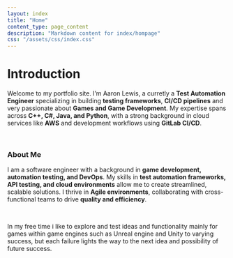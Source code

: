 ```yaml
---
layout: index
title: "Home"
content_type: page_content
description: "Markdown content for index/hompage"
css: "/assets/css/index.css"
---
```


# Introduction
Welcome to my portfolio site. I’m Aaron Lewis, a curretly a **Test Automation Engineer** specializing in building **testing frameworks**, **CI/CD pipelines** and very passionate about **Games and Game Development**. My expertise spans across **C++, C#, Java, and Python**, with a strong background in cloud services like **AWS** and development workflows using **GitLab CI/CD**.

<br>

### About Me
I am a software engineer with a background in **game development, automation testing, and DevOps**. My skills in **test automation frameworks, API testing, and cloud environments** allow me to create streamlined, scalable solutions. I thrive in **Agile environments**, collaborating with cross-functional teams to drive **quality and efficiency**.

<br>

In my free time i like to explore and test ideas and functionality mainly for games within game engines such as Unreal engine and Unity to varying success, but each failure lights the way to the next idea and possibility of future success.
